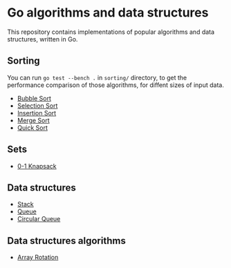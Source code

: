 # Go algorithms and data structures

This repository contains implementations of popular algorithms and data structures, written in Go.

## Sorting

You can run `go test --bench .` in `sorting/` directory, to get the performance comparison of those algorithms, for diffent sizes of input data.

* [Bubble Sort](https://github.com/el-Mike/algs/blob/master/sorting/bubble_sort.go)
* [Selection Sort](https://github.com/el-Mike/algs/blob/master/sorting/selection_sort.go)
* [Insertion Sort](https://github.com/el-Mike/algs/blob/master/sorting/insertion_sort.go)
* [Merge Sort](https://github.com/el-Mike/algs/blob/master/sorting/merge_sort.go)
* [Quick Sort](https://github.com/el-Mike/algs/blob/master/sorting/quick_sort.go)

## Sets

* [0-1 Knapsack](https://github.com/el-Mike/algs/blob/master/sets/knapsack.go)

## Data structures

* [Stack](https://github.com/el-Mike/algs/blob/master/data-structures/stack/stack.go)
* [Queue](https://github.com/el-Mike/algs/blob/master/data-structures/queue/queue.go)
* [Circular Queue](https://github.com/el-Mike/algs/blob/master/data-structures/queue/circular_queue.go)
## Data structures algorithms

* [Array Rotation](https://github.com/el-Mike/algs/blob/master/data-structures/array/rotation.go)
